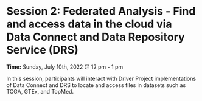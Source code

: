 # Session 2: Federated Analysis - Find and access data in the cloud via Data Connect and Data Repository Service (DRS)

**Time:** Sunday, July 10th, 2022 @ 12 pm - 1 pm

In this session, participants will interact with Driver Project implementations of Data Connect and DRS to locate and access files in datasets such as TCGA, GTEx, and TopMed.
